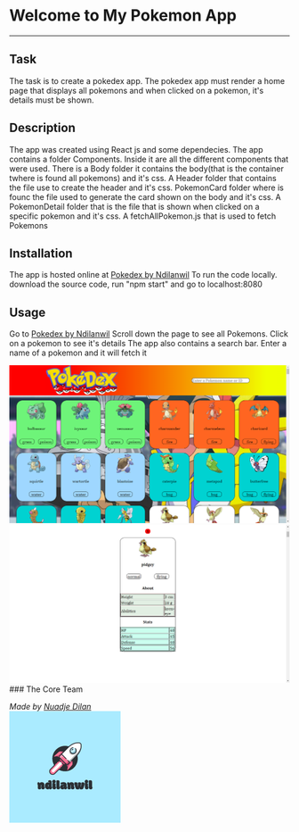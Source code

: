 # Welcome to My Pokemon App
***

## Task
The task is to create a pokedex app. The pokedex app must render a home page that displays all pokemons and when clicked on a pokemon, it's details must be shown.

## Description
The app was created using React js and some dependecies. The app contains a folder Components. Inside it are all the different components that were used. There is a Body folder it contains the body(that is the container twhere is found all pokemons) and it's css. A Header folder that contains the file use to create the header and it's css. PokemonCard folder where is founc the file used to generate the card shown on the body and it's css. A PokemonDetail folder that is the file that is shown when clicked on a specific pokemon and it's css. A fetchAllPokemon.js that is used to fetch Pokemons

## Installation
The app is hosted online at <a href="https://pokedex-ndilanwil.netlify.app/">Pokedex by Ndilanwil</a>
To run the code locally. download the source code, run "npm start" and go to localhost:8080

## Usage
Go to <a href="https://pokedex-ndilanwil.netlify.app/">Pokedex by Ndilanwil</a>
Scroll down the page to see all Pokemons. Click on a pokemon to see it's details
The app also contains a search bar. Enter a name of a pokemon and it will fetch it

<img alt="homepage" src='./src/images/Home.png'>
<img alt="detail" src='./src/images/Detail.png'>
### The Core Team


<span><i>Made by <a href='https://www.linkedin.com/in/nuadje-todjo-dilan-wilfred-80b50b220/'>Nuadje Dilan</a></i></span>
<br>
<span><img alt='ndilanwil' src='./src/images/4.png'></span>
